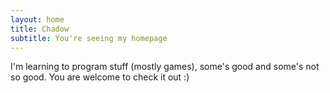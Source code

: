 ```yaml
---
layout: home
title: Chadow
subtitle: You're seeing my homepage
---
```


I'm learning to program stuff (mostly games), some's good and some's not so good. You 
are welcome to check it out :)

